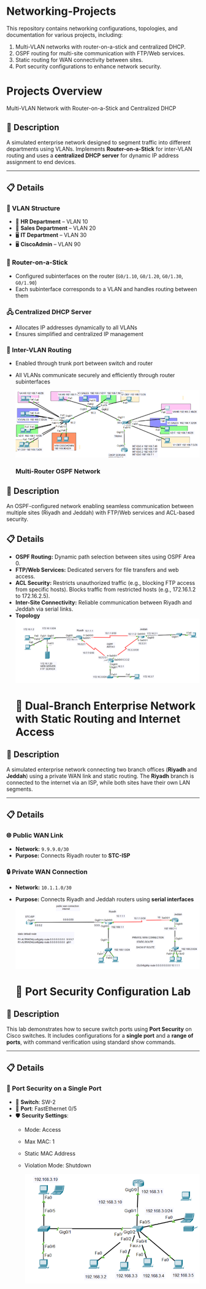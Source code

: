 # Networking-Projects
This repository contains networking configurations, topologies, and documentation for various projects, including:

1. Multi-VLAN networks with router-on-a-stick and centralized DHCP.  
2. OSPF routing for multi-site communication with FTP/Web services.  
3. Static routing for WAN connectivity between sites.  
4. Port security configurations to enhance network security.

# Projects Overview
Multi-VLAN Network with Router-on-a-Stick and Centralized DHCP

## 📄 Description
A simulated enterprise network designed to segment traffic into different departments using VLANs. Implements **Router-on-a-Stick** for inter-VLAN routing and uses a **centralized DHCP server** for dynamic IP address assignment to end devices.

---

## 📋 Details

### 🧱 VLAN Structure
- 👥 **HR Department** – VLAN 10  
- 💼 **Sales Department** – VLAN 20  
- 🖥️ **IT Department** – VLAN 30
- 🖥️ **CiscoAdmin**    – VLAN 90
### 🚦 Router-on-a-Stick
- Configured subinterfaces on the router (`G0/1.10`, `G0/1.20`, `G0/1.30`, `G0/1.90`)
- Each subinterface corresponds to a VLAN and handles routing between them

### 🖧 Centralized DHCP Server
- Allocates IP addresses dynamically to all VLANs  
- Ensures simplified and centralized IP management  

### 🔀 Inter-VLAN Routing
- Enabled through trunk port between switch and router  
- All VLANs communicate securely and efficiently through router subinterfaces

  ![Network Topology Diagram](DHCP&NTP&SSH&VLAN.png)

  ### Multi-Router OSPF Network

## 📄 Description
An OSPF-configured network enabling seamless communication between multiple sites (Riyadh and Jeddah) with FTP/Web services and ACL-based security.

## 📋 Details
  - **OSPF Routing:** Dynamic path selection between sites using OSPF Area 0.
  - **FTP/Web Services:** Dedicated servers for file transfers and web access.
  - **ACL Security:** Restricts unauthorized traffic (e.g., blocking FTP access from specific hosts). Blocks traffic from restricted hosts (e.g., 172.16.1.2 to 172.16.2.5).
  - **Inter-Site Connectivity:** Reliable communication between Riyadh and Jeddah via serial links.
  - **Topology**
      ![Network Topology Diagram](ACL-OSPF.png)
    # 🏢 Dual-Branch Enterprise Network with Static Routing and Internet Access

## 📄 Description
A simulated enterprise network connecting two branch offices (**Riyadh** and **Jeddah**) using a private WAN link and static routing. The **Riyadh** branch is connected to the internet via an ISP, while both sites have their own LAN segments.

---

## 📋 Details

### 🌐 Public WAN Link
- **Network:** `9.9.9.0/30`  
- **Purpose:** Connects Riyadh router to **STC-ISP**

### 🔒 Private WAN Connection
- **Network:** `10.1.1.0/30`  
- **Purpose:** Connects Riyadh and Jeddah routers using **serial interfaces**
  ![Network Topology Diagram](Static-Route.png)


  # 🔐 Port Security Configuration Lab

## 📄 Description  
This lab demonstrates how to secure switch ports using **Port Security** on Cisco switches. It includes configurations for a **single port** and a **range of ports**, with command verification using standard show commands.

---

## 📋 Details

### 🧪 Port Security on a Single Port  
- 🔌 **Switch**: SW-2  
- 🎯 **Port**: FastEthernet 0/5  
- 🛡️ **Security Settings**:
  - Mode: Access  
  - Max MAC: 1  
  - Static MAC Address 
  - Violation Mode: Shutdown

    ![Network Topology Diagram](Port-Security.png)



